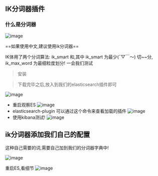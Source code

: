 ## IK分词器插件

### 什么是分词器

![image](https://zxj-typora.oss-cn-shanghai.aliyuncs.com/img/1596637415868.png)

==如果使用中文,建议使用ik分词器==

IK体用了两个分词算法: ik_smart 和,其中 ik_smart 为最少(ˉ▽￣～) 切~~分, ik_max_word 为最细粒度划分! 一会我们测试

> 安装


> 下载完毕之后,放入到我们的elasticsearch插件即可

![image](http://victorfengming.gitee.io/course/elasticsearch/base/08-elasticsearch-IK%E5%88%86%E8%AF%8D%E5%99%A8%E6%8F%92%E4%BB%B6.assets/1596637767841.png)

 - 重启观察ES
    ![image](https://zxj-typora.oss-cn-shanghai.aliyuncs.com/img/1596674648793.png)
 - elasticsearch-plugin 可以通过这个命令来查看加载的插件
  ![image](https://zxj-typora.oss-cn-shanghai.aliyuncs.com/img/1596674703775.png)
- 使用kibana测试!
    ![image](https://zxj-typora.oss-cn-shanghai.aliyuncs.com/img/1596674979545.png)

## ik分词器添加我们自己的配置

这种自己需要的词,需要自己加到我们的分词器字典中!

![image](https://zxj-typora.oss-cn-shanghai.aliyuncs.com/img/1596675349989.png)

重启ES,看细节
![image](https://zxj-typora.oss-cn-shanghai.aliyuncs.com/img/1596675426305.png)